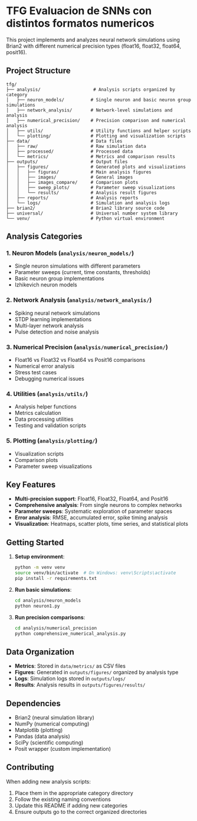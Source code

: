 # TFG Evaluacion de SNNs con distintos formatos numericos

This project implements and analyzes neural network simulations using Brian2 with different numerical precision types (float16, float32, float64, posit16).

## Project Structure

```
tfg/
├── analysis/                    # Analysis scripts organized by category
│   ├── neuron_models/          # Single neuron and basic neuron group simulations
│   ├── network_analysis/       # Network-level simulations and analysis
│   ├── numerical_precision/    # Precision comparison and numerical analysis
│   ├── utils/                  # Utility functions and helper scripts
│   └── plotting/               # Plotting and visualization scripts
├── data/                       # Data files
│   ├── raw/                    # Raw simulation data
│   ├── processed/              # Processed data
│   └── metrics/                # Metrics and comparison results
├── outputs/                    # Output files
│   ├── figures/                # Generated plots and visualizations
│   │   ├── figuras/            # Main analysis figures
│   │   ├── images/             # General images
│   │   ├── images_compare/     # Comparison plots
│   │   ├── sweep_plots/        # Parameter sweep visualizations
│   │   └── results/            # Analysis result figures
│   ├── reports/                # Analysis reports
│   └── logs/                   # Simulation and analysis logs
├── brian2/                     # Brian2 library source code
├── universal/                  # Universal number system library
└── venv/                       # Python virtual environment
```

## Analysis Categories

### 1. Neuron Models (`analysis/neuron_models/`)
- Single neuron simulations with different parameters
- Parameter sweeps (current, time constants, thresholds)
- Basic neuron group implementations
- Izhikevich neuron models

### 2. Network Analysis (`analysis/network_analysis/`)
- Spiking neural network simulations
- STDP learning implementations
- Multi-layer network analysis
- Pulse detection and noise analysis

### 3. Numerical Precision (`analysis/numerical_precision/`)
- Float16 vs Float32 vs Float64 vs Posit16 comparisons
- Numerical error analysis
- Stress test cases
- Debugging numerical issues

### 4. Utilities (`analysis/utils/`)
- Analysis helper functions
- Metrics calculation
- Data processing utilities
- Testing and validation scripts

### 5. Plotting (`analysis/plotting/`)
- Visualization scripts
- Comparison plots
- Parameter sweep visualizations

## Key Features

- **Multi-precision support**: Float16, Float32, Float64, and Posit16
- **Comprehensive analysis**: From single neurons to complex networks
- **Parameter sweeps**: Systematic exploration of parameter spaces
- **Error analysis**: RMSE, accumulated error, spike timing analysis
- **Visualization**: Heatmaps, scatter plots, time series, and statistical plots

## Getting Started

1. **Setup environment**:
   ```bash
   python -m venv venv
   source venv/bin/activate  # On Windows: venv\Scripts\activate
   pip install -r requirements.txt
   ```

2. **Run basic simulations**:
   ```bash
   cd analysis/neuron_models
   python neuron1.py
   ```

3. **Run precision comparisons**:
   ```bash
   cd analysis/numerical_precision
   python comprehensive_numerical_analysis.py
   ```

## Data Organization

- **Metrics**: Stored in `data/metrics/` as CSV files
- **Figures**: Generated in `outputs/figures/` organized by analysis type
- **Logs**: Simulation logs stored in `outputs/logs/`
- **Results**: Analysis results in `outputs/figures/results/`

## Dependencies

- Brian2 (neural simulation library)
- NumPy (numerical computing)
- Matplotlib (plotting)
- Pandas (data analysis)
- SciPy (scientific computing)
- Posit wrapper (custom implementation)

## Contributing

When adding new analysis scripts:
1. Place them in the appropriate category directory
2. Follow the existing naming conventions
3. Update this README if adding new categories
4. Ensure outputs go to the correct organized directories 
